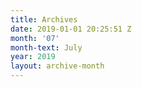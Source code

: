 ```yaml
---
title: Archives
date: 2019-01-01 20:25:51 Z
month: '07'
month-text: July
year: 2019
layout: archive-month
---
```


